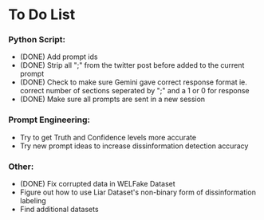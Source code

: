 # To Do List

### Python Script:
- (DONE) Add prompt ids
- (DONE) Strip all ";" from the twitter post before added to the current prompt
- (DONE) Check to make sure Gemini gave correct response format ie. correct number of sections seperated by ";" and a 1 or 0 for response
- (DONE) Make sure all prompts are sent in a new session

### Prompt Engineering:
- Try to get Truth and Confidence levels more accurate
- Try new prompt ideas to increase dissinformation detection accuracy

### Other:
- (DONE) Fix corrupted data in WELFake Dataset 
- Figure out how to use Liar Dataset's non-binary form of dissinformation labeling
- Find additional datasets


